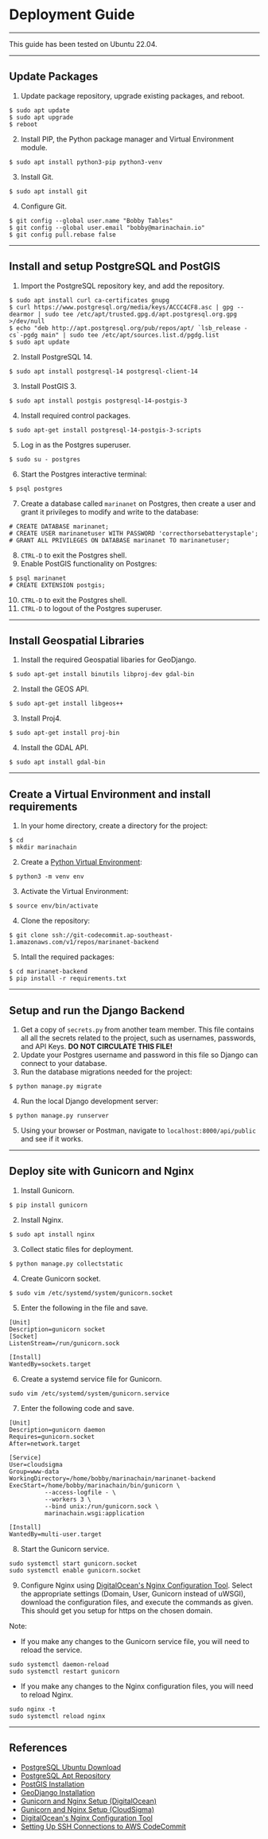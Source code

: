 # Deployment Guide
___
This guide has been tested on Ubuntu 22.04.

___
## Update Packages
1. Update package repository, upgrade existing packages, and reboot.
```
$ sudo apt update
$ sudo apt upgrade
$ reboot
```
2. Install PIP, the Python package manager and Virtual Environment module.
```
$ sudo apt install python3-pip python3-venv
```
3. Install Git.
```
$ sudo apt install git
```
4. Configure Git.
```
$ git config --global user.name "Bobby Tables"
$ git config --global user.email "bobby@marinachain.io"
$ git config pull.rebase false
```

___
## Install and setup PostgreSQL and PostGIS
1. Import the PostgreSQL repository key, and add the repository.
```
$ sudo apt install curl ca-certificates gnupg
$ curl https://www.postgresql.org/media/keys/ACCC4CF8.asc | gpg --dearmor | sudo tee /etc/apt/trusted.gpg.d/apt.postgresql.org.gpg >/dev/null
$ echo "deb http://apt.postgresql.org/pub/repos/apt/ `lsb_release -cs`-pgdg main" | sudo tee /etc/apt/sources.list.d/pgdg.list
$ sudo apt update
```
2. Install PostgreSQL 14.
```
$ sudo apt install postgresql-14 postgresql-client-14
```
3. Install PostGIS 3.
```
$ sudo apt install postgis postgresql-14-postgis-3
```
4. Install required control packages.
```
$ sudo apt-get install postgresql-14-postgis-3-scripts
```
5. Log in as the Postgres superuser.
```
$ sudo su - postgres
```
6. Start the Postgres interactive terminal:
```
$ psql postgres
```
7. Create a database called `marinanet` on Postgres, then create a user and grant it privileges to modify and write to the database:
```
# CREATE DATABASE marinanet;
# CREATE USER marinanetuser WITH PASSWORD 'correcthorsebatterystaple';
# GRANT ALL PRIVILEGES ON DATABASE marinanet TO marinanetuser;
```
8. `CTRL-D` to exit the Postgres shell.
9. Enable PostGIS functionality on Postgres:
```
$ psql marinanet
# CREATE EXTENSION postgis;
```
10. `CTRL-D` to exit the Postgres shell.
11. `CTRL-D` to logout of the Postgres superuser.

___
## Install Geospatial Libraries
1. Install the required Geospatial libaries for GeoDjango.
```
$ sudo apt-get install binutils libproj-dev gdal-bin
```
2. Install the GEOS API.
```
$ sudo apt-get install libgeos++
```
3. Install Proj4.
```
$ sudo apt-get install proj-bin
```
4. Install the GDAL API.
```
$ sudo apt install gdal-bin
```

___
## Create a Virtual Environment and install requirements
1. In your home directory, create a directory for the project:
```
$ cd
$ mkdir marinachain
```
2. Create a [Python Virtual Environment](https://docs.python.org/3/library/venv.html):
```
$ python3 -m venv env
```
3. Activate the Virtual Environment:
```
$ source env/bin/activate
```
4. Clone the repository:
```
$ git clone ssh://git-codecommit.ap-southeast-1.amazonaws.com/v1/repos/marinanet-backend
```
5. Intall the required packages:
```
$ cd marinanet-backend
$ pip install -r requirements.txt
```

___
## Setup and run the Django Backend
1. Get a copy of `secrets.py` from another team member. This file contains all all the secrets related to the project, such as usernames, passwords, and API Keys. **DO NOT CIRCULATE THIS FILE!**
2. Update your Postgres username and password in this file so Django can connect to your database.
3. Run the database migrations needed for the project:
```
$ python manage.py migrate
```
4. Run the local Django development server:
```
$ python manage.py runserver
```
5. Using your browser or Postman, navigate to `localhost:8000/api/public` and see if it works.

___
## Deploy site with Gunicorn and Nginx
1. Install Gunicorn.
```
$ pip install gunicorn
```
2. Install Nginx.
```
$ sudo apt install nginx
```
3. Collect static files for deployment.
```
$ python manage.py collectstatic
```
4. Create Gunicorn socket.
```
$ sudo vim /etc/systemd/system/gunicorn.socket
```
5. Enter the following in the file and save.
```
[Unit]
Description=gunicorn socket
[Socket]
ListenStream=/run/gunicorn.sock

[Install]
WantedBy=sockets.target
```
6. Create a systemd service file for Gunicorn.
```
sudo vim /etc/systemd/system/gunicorn.service
```
7. Enter the following code and save.
```
[Unit]
Description=gunicorn daemon
Requires=gunicorn.socket
After=network.target

[Service]
User=cloudsigma
Group=www-data
WorkingDirectory=/home/bobby/marinachain/marinanet-backend
ExecStart=/home/bobby/marinachain/bin/gunicorn \
          --access-logfile - \
          --workers 3 \
          --bind unix:/run/gunicorn.sock \
          marinachain.wsgi:application

[Install]
WantedBy=multi-user.target
```
8. Start the Gunicorn service.
```
sudo systemctl start gunicorn.socket
sudo systemctl enable gunicorn.socket
```
9. Configure Nginx using [DigitalOcean's Nginx Configuration Tool](https://www.digitalocean.com/community/tools/nginx). Select the appropriate settings (Domain, User, Gunicorn instead of uWSGI), download the configuration files, and execute the commands as given. This should get you setup for https on the chosen domain.

Note:
- If you make any changes to the Gunicorn service file, you will need to reload the service.
```
sudo systemctl daemon-reload
sudo systemctl restart gunicorn
```
- If you make any changes to the Nginx configuration files, you will need to reload Nginx.
```
sudo nginx -t
sudo systemctl reload nginx
```
___
## References
- [PostgreSQL Ubuntu Download](https://www.postgresql.org/download/linux/ubuntu/)
- [PostgreSQL Apt Repository](https://wiki.postgresql.org/wiki/Apt)
- [PostGIS Installation](https://www.vultr.com/docs/install-the-postgis-extension-for-postgresql-on-ubuntu-linux/)
- [GeoDjango Installation](https://kitcharoenp.github.io/gis/2018/06/12/geodjango_installation.html)
- [Gunicorn and Nginx Setup (DigitalOcean)](https://www.digitalocean.com/community/tutorials/how-to-set-up-django-with-postgres-nginx-and-gunicorn-on-ubuntu-16-04)
- [Gunicorn and Nginx Setup (CloudSigma)](https://www.cloudsigma.com/setting-up-django-with-postgresql-nginx-and-gunicorn-on-ubuntu-20-04/)
- [DigitalOcean's Nginx Configuration Tool](https://www.digitalocean.com/community/tools/nginx)
- [Setting Up SSH Connections to AWS CodeCommit](https://docs.aws.amazon.com/codecommit/latest/userguide/setting-up-ssh-unixes.html)
